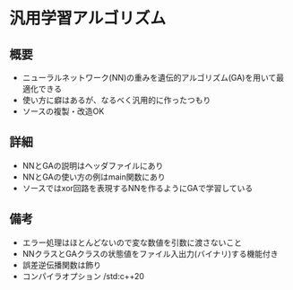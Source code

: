 # 汎用学習アルゴリズム
## 概要
- ニューラルネットワーク(NN)の重みを遺伝的アルゴリズム(GA)を用いて最適化できる
- 使い方に癖はあるが、なるべく汎用的に作ったつもり
- ソースの複製・改造OK
## 詳細
- NNとGAの説明はヘッダファイルにあり
- NNとGAの使い方の例はmain関数にあり
- ソースではxor回路を表現するNNを作るようにGAで学習している
## 備考
- エラー処理はほとんどないので変な数値を引数に渡さないこと
- NNクラスとGAクラスの状態値をファイル入出力(バイナリ)する機能付き
- 誤差逆伝播関数は飾り
- コンパイラオプション /std:c++20
